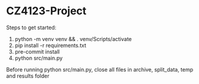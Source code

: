 # CZ4123-Project

Steps to get started:

<ol>
<li>python -m venv venv && . venv/Scripts/activate</li>
<li>pip install -r requirements.txt</li>
<li>pre-commit install</li>
<li>python src/main.py</li>
</ol>

Before running python src/main.py, close all files in archive, split_data, temp and results folder
